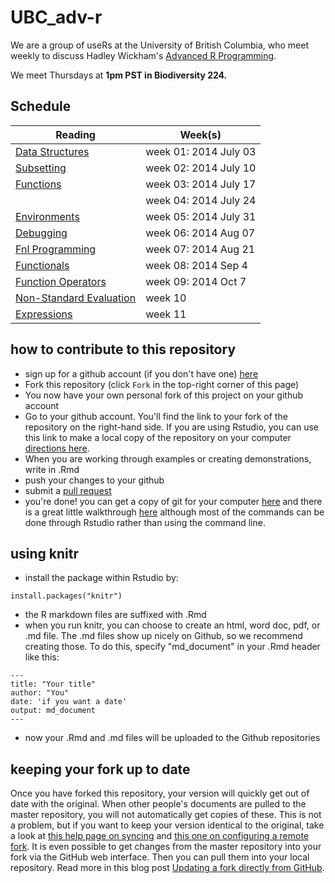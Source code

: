 UBC_adv-r
=========

We are a group of useRs at the University of British Columbia, who meet weekly to discuss Hadley Wickham's [Advanced R Programming](http://adv-r.had.co.nz/).  


We meet Thursdays at **1pm PST in Biodiversity 224.**

## Schedule

| Reading                                                                           | Week(s)               |
|-------------------------                                                          |-----------------------|
| [Data Structures](http://adv-r.had.co.nz/Data-structures.html)                    | week 01: 2014 July 03 |
| [Subsetting](http://adv-r.had.co.nz/Subsetting.html)                              | week 02: 2014 July 10 |
| [Functions](http://adv-r.had.co.nz/Functions.html)                                | week 03: 2014 July 17 |
|                                                                                   | week 04: 2014 July 24 |
| [Environments](http://adv-r.had.co.nz/Environments.html)                          | week 05: 2014 July 31 |
| [Debugging](http://adv-r.had.co.nz/Exceptions-Debugging.html)                     | week 06: 2014 Aug  07 |
| [Fnl Programming](http://adv-r.had.co.nz/Functional-programming.html)             | week 07: 2014 Aug  21 |
| [Functionals](http://adv-r.had.co.nz/Functionals.html)                            | week 08: 2014 Sep 4   |
| [Function Operators](http://adv-r.had.co.nz/Function-operators.html)              | week 09: 2014 Oct 7   |
| [Non-Standard Evaluation](http://adv-r.had.co.nz/Computing-on-the-language.html)  | week 10               |
| [Expressions](http://adv-r.had.co.nz/Expressions.html)                            | week 11               |

## how to contribute to this repository

* sign up for a github account (if you don't have one) [here](https://github.com/join)
* Fork this repository (click `Fork` in the top-right corner of this page)
* You now have your own personal fork of this project on your github account
* Go to your github account.  You'll find the link to your fork of the repository on the right-hand side. If you are using Rstudio, you can use this link to make a local copy of the repository on your computer [directions here](https://support.rstudio.com/hc/en-us/articles/200526207-Using-Projects).
* When you are working through examples or creating demonstrations, write in .Rmd
* push your changes to your github
* submit a [pull request](https://help.github.com/articles/using-pull-requests)
* you're done!  you can get a copy of git for your computer [here](http://www.git-scm.com/) and there is a great little walkthrough [here](https://try.github.io/levels/1/challenges/1) although most of the commands can be done through Rstudio rather than using the command line.

## using knitr

* install the package within Rstudio by:
```{r}
install.packages("knitr")
```
* the R markdown files are suffixed with .Rmd
* when you run knitr, you can choose to create an html, word doc, pdf, or .md file.  The .md files show up nicely on Github, so we recommend creating those.  To do this, specify "md_document" in your .Rmd header like this:
```{r}
---
title: "Your title"
author: "You"
date: 'if you want a date'
output: md_document
---
```
* now your .Rmd and .md files will be uploaded to the Github repositories

## keeping your fork up to date

Once you have forked this repository, your version will quickly get out of date with the original.  When other people's documents are pulled to the master repository, you will not automatically get copies of these.  This is not a problem, but if you want to keep your version identical to the original, take a look at [this help page on syncing](https://help.github.com/articles/syncing-a-fork) and [this one on configuring a remote fork](https://help.github.com/articles/configuring-a-remote-for-a-fork). It is even possible to get changes from the master repository into your fork via the GitHub web interface. Then you can pull them into your local repository. Read more in this blog post [Updating a fork directly from GitHub](http://www.hpique.com/2013/09/updating-a-fork-directly-from-github/).
